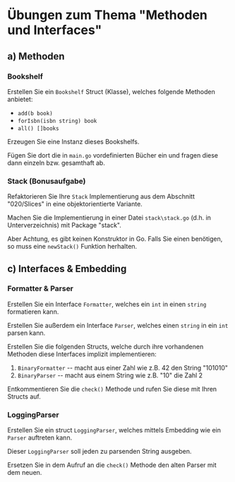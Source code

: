 # Übungen zum Thema "Methoden und Interfaces"

## a) Methoden

### Bookshelf

Erstellen Sie ein `Bookshelf` Struct (Klasse), welches folgende Methoden anbietet:

* `add(b book)`
* `forIsbn(isbn string) book`
* `all() []books`

Erzeugen Sie eine Instanz dieses Bookshelfs.

Fügen Sie dort die in `main.go` vordefinierten Bücher ein und fragen diese dann einzeln bzw. gesamthaft ab.

### Stack (Bonusaufgabe)

Refaktorieren Sie Ihre `Stack` Implementierung aus dem Abschnitt "020/Slices" in eine objektorientierte Variante.

Machen Sie die Implementierung in einer Datei `stack\stack.go` (d.h. in Unterverzeichnis) mit Package "stack".

Aber Achtung, es gibt keinen Konstruktor in Go. Falls Sie einen benötigen, so muss eine `newStack()` Funktion
herhalten.

## c) Interfaces & Embedding

### Formatter & Parser

Erstellen Sie ein Interface `Formatter`, welches ein `int` in einen `string` formatieren kann.

Erstellen Sie außerdem ein Interface `Parser`, welches einen `string` in ein `int` parsen kann.

Erstellen Sie die folgenden Structs, welche durch ihre vorhandenen Methoden diese Interfaces implizit implementieren:

1. `BinaryFormatter` -- macht aus einer Zahl wie z.B. 42 den String "101010"
2. `BinaryParser` -- macht aus einem String wie z.B. "10" die Zahl 2

Entkommentieren Sie die `check()` Methode und rufen Sie diese mit Ihren Structs auf.

### LoggingParser

Erstellen Sie ein struct `LoggingParser`, welches mittels Embedding wie ein `Parser` auftreten kann.

Dieser `LoggingParser` soll jeden zu parsenden String ausgeben.

Ersetzen Sie in dem Aufruf an die `check()` Methode den alten Parser mit dem neuen.
